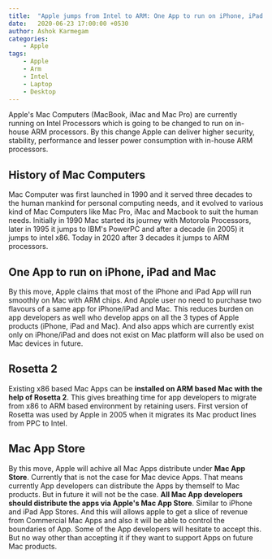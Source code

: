 ```yaml
---
title:  "Apple jumps from Intel to ARM: One App to run on iPhone, iPad and Mac"
date:   2020-06-23 17:00:00 +0530
author: Ashok Karmegam
categories:
    - Apple
tags:
    - Apple
    - Arm
    - Intel
    - Laptop
    - Desktop
---
```


Apple's Mac Computers (MacBook, iMac and Mac Pro) are currently running on
Intel Processors which is going to be changed to run on in-house ARM processors.
By this change Apple can deliver higher security, stability, performance and
lesser power consumption with in-house ARM processors.

## History of Mac Computers
Mac Computer was first launched in 1990 and it served three decades to the
human mankind for personal computing needs, and it evolved to various kind of
Mac Computers like Mac Pro, iMac and Macbook to suit the human needs. Initially
in 1990 Mac started its journey with Motorola Processors, later in 1995 it
jumps to IBM's PowerPC and after a decade (in 2005) it jumps to intel x86.
Today in 2020 after 3 decades it jumps to ARM processors.

## One App to run on iPhone, iPad and Mac
By this move, Apple claims that most of the iPhone and iPad App will run
smoothly on Mac with ARM chips. And Apple user no need to purchase two
flavours of a same app for iPhone/iPad and Mac. This reduces burden on app
developers as well who develop apps on all the 3 types of Apple products
(iPhone, iPad and Mac).
And also apps which are currently exist only on iPhone/iPad and does not exist
on Mac platform will also be used on Mac devices in future.

## Rosetta 2
Existing x86 based Mac Apps can be **installed on ARM based Mac with the help of
Rosetta 2**. This gives breathing time for app developers to migrate from x86
to ARM based environment by retaining users. First version of Rosetta was used
by Apple in 2005 when it migrates its Mac product lines from PPC to Intel.

## Mac App Store
By this move, Apple will achive all Mac Apps distribute under **Mac App Store**.
Currently that is not the case for Mac device Apps. That means currently
App developers can distribute the Apps by themself to Mac products. But
in future it will not be the case. **All Mac App developers should distribute
the apps via Apple's Mac App Store**. Similar to iPhone and iPad App Stores.
And this will allows apple to get
a slice of revenue from Commercial Mac Apps and also it will be able to
control the boundaries of App. Some of the App developers will hesitate to
accept this. But no way other than accepting it if they want to support
Apps on future Mac products.
